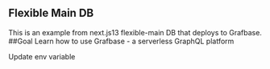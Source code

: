 ## Flexible Main DB

This is an example from next.js13 flexible-main DB that deploys to Grafbase.
##Goal
Learn how to use Grafbase - a serverless GraphQL platform

Update env variable
